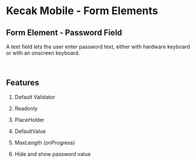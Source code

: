 # Kecak Mobile - Form Elements #

## Form Element - Password Field ##
A text field lets the user enter password text, either with hardware keyboard or with an onscreen keyboard.

<img src="https://raw.githubusercontent.com/kinnara-digital-studio/kecak-workflow/master/docs/assets/mobile-form-elemnts/passwordfield/passwordfield.png" alt="" />

<img src="https://raw.githubusercontent.com/kinnara-digital-studio/kecak-workflow/master/docs/assets/mobile-form-elemnts/passwordfield/hide_passwordfield.png" alt="" />

## Features

1. Default Validator
    
2. Readonly

3. PlaceHolder

4. DefaultValue

5. MaxLength (onProgress)

6. Hide and show password value